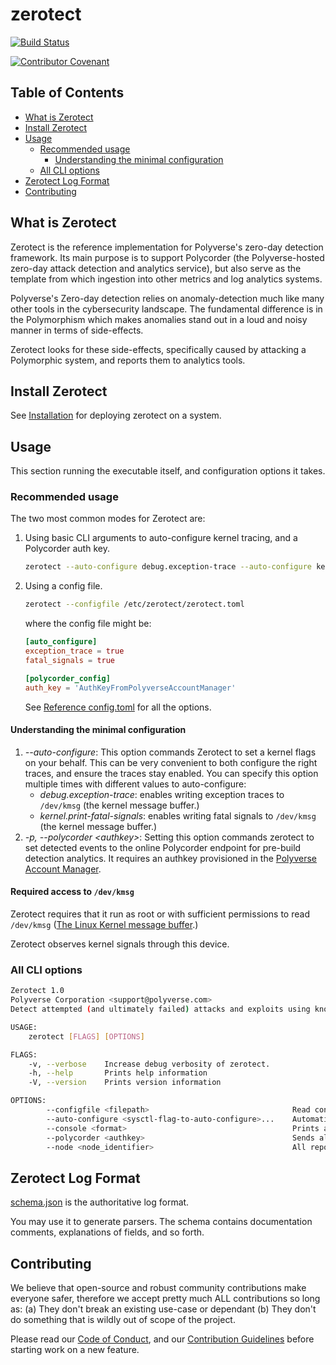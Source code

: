 # zerotect

[![Build Status](https://travis-ci.org/polyverse/zerotect.svg?branch=master)](https://travis-ci.org/polyverse/zerotect)

[![Contributor Covenant](https://img.shields.io/badge/Contributor%20Covenant-v2.0%20adopted-ff69b4.svg)](CODE_OF_CONDUCT.md) 

## Table of Contents

* [What is Zerotect](#what-is-zerotect)
* [Install Zerotect](#install-zerotect)
* [Usage](#usage)
  * [Recommended usage](#recommended-usage)
    * [Understanding the minimal configuration](#understanding-the-minimal-configuration)
  * [All CLI options](#all-cli-options)
* [Zerotect Log Format](#zerotect-log-format)
* [Contributing](#contributing)

## What is Zerotect

Zerotect is the reference implementation for Polyverse's zero-day detection
framework. Its main purpose is to support Polycorder (the Polyverse-hosted
zero-day attack detection and analytics service), but also serve as the
template from which ingestion into other metrics and log analytics systems.

Polyverse's Zero-day detection relies on anomaly-detection much like many other
tools in the cybersecurity landscape. The fundamental difference is in the Polymorphism
which makes anomalies stand out in a loud and noisy manner in terms of side-effects.

Zerotect looks for these side-effects, specifically caused by attacking a Polymorphic system,
and reports them to analytics tools.

## Install Zerotect

See [Installation](./install/README.md) for deploying zerotect on a system.

## Usage

This section running the executable itself, and configuration options it takes.

### Recommended usage

The two most common modes for Zerotect are:

1. Using basic CLI arguments to auto-configure kernel tracing, and a Polycorder auth key.

    ```bash
    zerotect --auto-configure debug.exception-trace --auto-configure kernel.print-fatal-signals -p <authkey>
    ```

2. Using a config file.

    ```bash
    zerotect --configfile /etc/zerotect/zerotect.toml
    ```

    where the config file might be:

    ```toml
    [auto_configure]
    exception_trace = true
    fatal_signals = true

    [polycorder_config]
    auth_key = 'AuthKeyFromPolyverseAccountManager'
    ```

    See [Reference config.toml](./reference/config.toml) for all the options.

#### Understanding the minimal configuration

1. *--auto-configure*: This option commands Zerotect to set a kernel flags on your behalf. This can be very convenient to both configure the right traces, and ensure the traces stay enabled. You can specify this option multiple times with different values to auto-configure:
    * *debug.exception-trace*: enables writing exception traces to `/dev/kmsg`  (the kernel message buffer.)
    * *kernel.print-fatal-signals*: enables writing fatal signals to `/dev/kmsg` (the kernel message buffer.)
2. *-p, --polycorder \<authkey\>*: Setting this option commands zerotect to set detected events to the online Polycorder endpoint for pre-build detection analytics. It requires an authkey provisioned in the [Polyverse Account Manager](https://polyverse.com).

#### Required access to `/dev/kmsg`

Zerotect requires that it run as root or with sufficient permissions to read `/dev/kmsg` ([The Linux Kernel message buffer](https://github.com/torvalds/linux/blob/master/Documentation/ABI/testing/dev-kmsg).)

Zerotect observes kernel signals through this device.

### All CLI options

```bash
Zerotect 1.0
Polyverse Corporation <support@polyverse.com>
Detect attempted (and ultimately failed) attacks and exploits using known and unknown vulnerabilities by observing side effects (segfaults, crashes, etc.)

USAGE:
    zerotect [FLAGS] [OPTIONS]

FLAGS:
    -v, --verbose    Increase debug verbosity of zerotect.
    -h, --help       Prints help information
    -V, --version    Prints version information

OPTIONS:
        --configfile <filepath>                                Read configuration from a TOML-formatted file. When specified, all other command-line arguments are ignored. (NOTE: Considerably more options can be configured in the file than through CLI arguments.)
        --auto-configure <sysctl-flag-to-auto-configure>...    Automatically configure the system on the user\'s behalf. [possible values: debug.exception-trace, kernel.print-fatal-signals]
        --console <format>                                     Prints all monitored data to the console in the specified format. [possible values: text, json]
        --polycorder <authkey>                                 Sends all monitored data to the polycorder service. When specified, must provide a Polyverse Account AuthKey which has an authorized scope to publish to Polyverse.
        --node <node_identifier>                               All reported events are attributed to this 'node' within your overall organization, allowing for filtering, separation and more.
```

## Zerotect Log Format

[schema.json](./reference/schema.json) is the authoritative log format.

You may use it to generate parsers. The schema contains documentation comments, explanations of fields, and so forth.

## Contributing

We believe that open-source and robust community contributions make everyone safer, therefore we accept pretty much ALL contributions so long as: (a) They don't break an existing use-case or dependant (b) They don't do something that is wildly out of scope of the project.

Please read our [Code of Conduct](CODE_OF_CONDUCT.md), and our [Contribution Guidelines](CONTRIBUTING.md) before starting work on a new feature.
